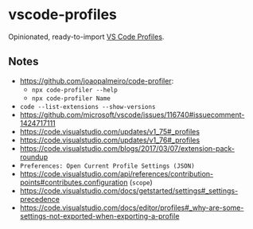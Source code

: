 # vscode-profiles

Opinionated, ready-to-import [VS Code Profiles](https://code.visualstudio.com/docs/editor/profiles).

## Notes

- https://github.com/joaopalmeiro/code-profiler:
  - `npx code-profiler --help`
  - `npx code-profiler Name`
- `code --list-extensions --show-versions`
- https://github.com/microsoft/vscode/issues/116740#issuecomment-1424717111
- https://code.visualstudio.com/updates/v1_75#_profiles
- https://code.visualstudio.com/updates/v1_76#_profiles
- https://code.visualstudio.com/blogs/2017/03/07/extension-pack-roundup
- `Preferences: Open Current Profile Settings (JSON)`
- https://code.visualstudio.com/api/references/contribution-points#contributes.configuration (`scope`)
- https://code.visualstudio.com/docs/getstarted/settings#_settings-precedence
- https://code.visualstudio.com/docs/editor/profiles#_why-are-some-settings-not-exported-when-exporting-a-profile
